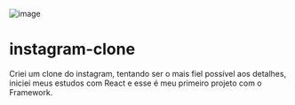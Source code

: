 ![image](https://user-images.githubusercontent.com/97187182/178614322-3a3eba10-2625-49b6-bf92-a8857f6a1aa6.png)



# instagram-clone
Criei um clone do instagram, tentando ser o mais fiel possível aos detalhes, iniciei meus estudos com React e esse é meu primeiro projeto com o Framework.
